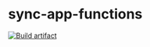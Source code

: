 # sync-app-functions
[![Build artifact](https://github.com/storytime/sync-app-functions/actions/workflows/build-sync-app.yml/badge.svg?branch=main)](https://github.com/storytime/sync-app-functions/actions/workflows/build-sync-app.yml)
